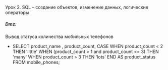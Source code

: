 Урок 2. SQL – создание объектов, изменение данных, логические операторы
##### Dmz:
Вывод статуса количества мобильных телефонов

* SELECT product_name , product_count,
CASE
WHEN product_count < 2
THEN 'little'
WHEN (product_count > 1 and product_count <= 3)
THEN 'many'
WHEN product_count > 3
THEN 'lots'
END AS product_status
FROM mobile_phones;
